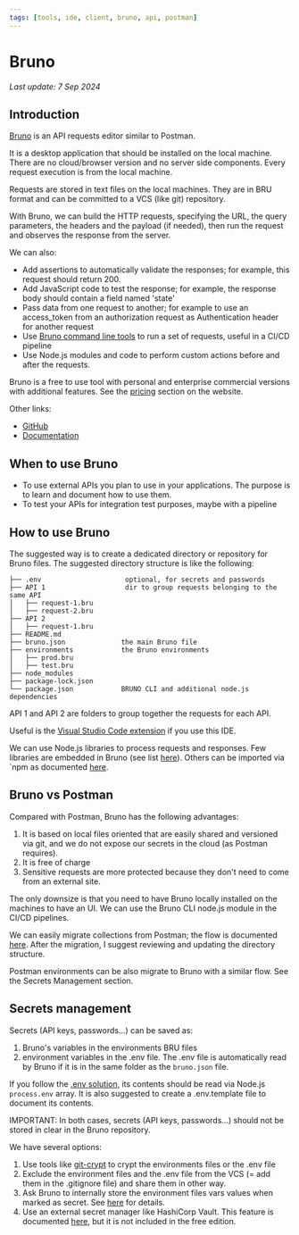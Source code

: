 ```yaml
---
tags: [tools, ide, client, bruno, api, postman]
---
```


# Bruno

*Last update: 7 Sep 2024*

## Introduction

[Bruno](https://www.usebruno.com/) is an API requests editor similar to Postman.

It is a desktop application that should be installed on the local machine.
There are no cloud/browser version and no server side components.
Every request execution is from the local machine.

Requests are stored in text files on the local machines. They are in BRU format and can be committed to a VCS (like git) repository.

With Bruno, we can build the HTTP requests, specifying the URL, the query parameters,
the headers and the payload (if needed), then run the request and observes the response from the server.

We can also:

* Add assertions to automatically validate the responses; for example, this request should return 200.
* Add JavaScript code to test the response; for example, the response body should contain a field named 'state'
* Pass data from one request to another; for example to use an access_token from an authorization request as
  Authentication header for another request
* Use [Bruno command line tools](https://docs.usebruno.com/bru-cli/overview) to run a set of requests, useful in a CI/CD pipeline
* Use Node.js modules and code to perform custom actions before and after the requests.

Bruno is a free to use tool with personal and enterprise commercial versions with additional features.
See the [pricing](https://www.usebruno.com/pricing) section on the website.

Other links:

* [GitHub](https://github.com/usebruno/bruno)
* [Documentation](https://docs.usebruno.com/introduction/what-is-bruno)

## When to use Bruno

* To use external APIs you plan to use in your applications.
  The purpose is to learn and document how to use them.
* To test your APIs for integration test purposes, maybe with a pipeline

## How to use Bruno

The suggested way is to create a dedicated directory or repository for Bruno files.
The suggested directory structure is like the following:

```text
├── .env                     optional, for secrets and passwords
├── API 1                    dir to group requests belonging to the same API
│   ├── request-1.bru
│   ├── request-2.bru
├── API 2
│   ├── request-1.bru
├── README.md
├── bruno.json              the main Bruno file
├── environments            the Bruno environments
│   ├── prod.bru
│   ├── test.bru
├── node_modules
├── package-lock.json
└── package.json            BRUNO CLI and additional node.js dependencies
```

API 1 and API 2 are folders to group together the requests for each API.

Useful is the [Visual Studio Code extension](https://marketplace.visualstudio.com/items?itemName=bruno-api-client.bruno)
if you use this IDE.

We can use Node.js libraries to process requests and responses.
Few libraries are embedded in Bruno (see list [here](https://docs.usebruno.com/scripting/inbuilt-libraries)).
Others can be imported via `npm as documented [here](https://docs.usebruno.com/scripting/external-libraries).

## Bruno vs Postman

Compared with Postman, Bruno has the following advantages:

1. It is based on local files oriented that are easily shared and versioned via git, and
we do not expose our secrets in the cloud (as Postman requires).
2. It is free of charge
3. Sensitive requests are more protected because they don't need to come from an external site.

The only downsize is that you need to have Bruno locally installed on the machines to have an UI.
We can use the Bruno CLI node.js module in the CI/CD pipelines.

We can easily migrate collections from Postman; the flow is documented [here](https://docs.usebruno.com/get-started/import-export-data/postman-migration).
After the migration, I suggest reviewing and updating the directory structure.

Postman environments can be also migrate to Bruno with a similar flow. See the Secrets Management section.

## Secrets management

Secrets (API keys, passwords...) can be saved as:

1. Bruno's variables in the environments BRU files
2. environment variables in the .env file. The .env file is automatically read by Bruno if it is in the same folder as the `bruno.json` file.

If you follow the [.env solution](https://docs.usebruno.com/secrets-management/dotenv-file), its contents should be read via Node.js `process.env` array.
It is also suggested to create a .env.template file to document its contents.

IMPORTANT: In both cases, secrets (API keys, passwords...) should not be stored in clear in the Bruno repository.

We have several options:

1. Use tools like [git-crypt](https://github.com/AGWA/git-crypt) to crypt the environments files or the .env file
2. Exclude the environment files and the .env file from the VCS (= add them in the .gitignore file) and share them in other way.
3. Ask Bruno to internally store the environment files vars values when marked as secret.
  See [here](https://docs.usebruno.com/secrets-management/secret-variables) for details.
4. Use an external secret manager like HashiCorp Vault. This feature is documented [here](https://docs.usebruno.com/secrets-management/hashicorp-vault/overview),
but it is not included in the free edition.
